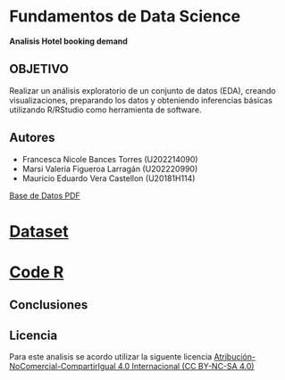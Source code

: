 # Fundamentos de Data Science 
**Analisis Hotel booking demand**


## OBJETIVO
Realizar un análisis exploratorio de un conjunto de datos (EDA), creando visualizaciones,
preparando los datos y obteniendo inferencias básicas utilizando R/RStudio como herramienta de
software.

## Autores 
  - Francesca Nicole Bances Torres  (U202214090)
  - Marsi Valeria Figueroa Larragán (U202220990)
  - Mauricio Eduardo Vera Castellon (U20181H114)

[Base de Datos PDF](https://drive.google.com/file/d/1G0-AKU6Lx5i23a1o62wCPSwBQHg1wls1/view)

  # [Dataset](Data)
  # [Code R](Code)

## Conclusiones

## Licencia
Para este analisis se acordo utilizar la siguente licencia [Atribución-NoComercial-CompartirIgual 4.0 Internacional (CC BY-NC-SA 4.0)](https://creativecommons.org/licenses/by-nc-sa/4.0/deed.es) 
